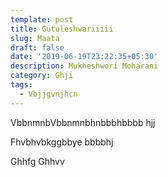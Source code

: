 ```yaml
---
template: post
title: Gutuleshwariiiii
slug: Maata
draft: false
date: '2019-06-19T23:22:35+05:30'
description: Mukheshwori Moharani
category: Ghji
tags:
  - Vbjjgvnjhcn
---
```


VbbnmnbVbbnmnbhnbbbhbbbb  hjj

Fhvbhvbkggbbye bbbbhj


Ghhfg
Ghhvv
